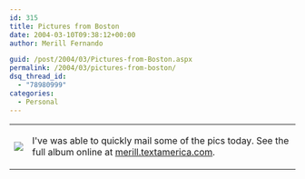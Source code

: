 ```yaml
---
id: 315
title: Pictures from Boston
date: 2004-03-10T09:38:12+00:00
author: Merill Fernando

guid: /post/2004/03/Pictures-from-Boston.aspx
permalink: /2004/03/pictures-from-boston/
dsq_thread_id:
  - "78980999"
categories:
  - Personal
---
```

<body xmlns="http://www.w3.org/1999/xhtml">
    <table>
        <tbody>
            <tr>
                <td>
                    <a href="http://merill.textamerica.com"><img border="0" src="http://textamerica.com/user.images/IMG_387925/T40403091457550.jpg" /></a> 
                </td>
                <td>
                    <p>
                        I've was able to quickly mail some of the pics today. See the full album online at <a href="http://merill.textamerica.com">merill.textamerica.com</a>.
                    </p>
                </td>
            </tr>
        </tbody>
    </table>
</body>